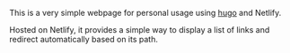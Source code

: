 This is a very simple webpage for personal usage using [hugo](https://gohugo.io) and Netlify.

Hosted on Netlify, it provides a simple way to display a list of links
and redirect automatically based on its path.

